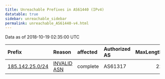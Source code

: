 ```yaml
---
title: Unreachable Prefixes in AS61440 (IPv4)
datatable: true
sidebar: unreachable_sidebar
permalink: unreachable_AS61440-v4.html
---
```


Data as of 2018-10-19 02:35:00 UTC


<div class="datatable-begin"></div>

| Prefix                                                   | Reason                                                                                                 | affected   | Authorized AS   |   MaxLength | Anchor                                         |   unreachable /24s |
|:---------------------------------------------------------|:-------------------------------------------------------------------------------------------------------|:-----------|:----------------|------------:|:-----------------------------------------------|-------------------:|
| [185.142.25.0/24](https://stat.ripe.net/185.142.25.0/24) | [INVALID ASN](https://rpki-validator.ripe.net/announcement-preview?asn=AS61440&prefix=185.142.25.0/24) | complete   | AS61317         |          22 | [RIPE](unreachable_RIPE_NCC_RPKI_Root-v4.html) |                  1 |

<div class="datatable-end"></div>